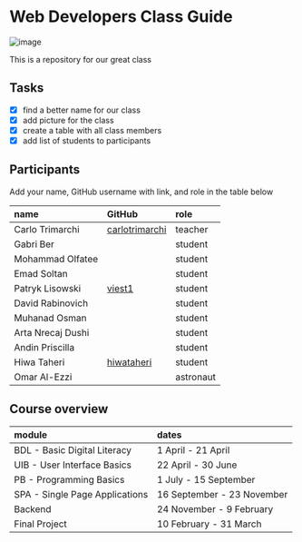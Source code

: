 # Web Developers Class Guide

![image](https://www.papercitymag.com/wp-content/uploads/2016/04/image-c86178bc.jpg)

This is a repository for our great class

## Tasks

- [X] find a better name for our class
- [X] add picture for the class
- [X] create a table with all class members
- [X] add list of students to participants

## Participants


Add your name, GitHub username with link, and role in the table below

|name|GitHub|role|
|:---|:---|:---|
|Carlo Trimarchi|[carlotrimarchi](https://github.com/carlotrimarchi)|teacher|
|Gabri Ber||student|
|Mohammad Olfatee||student|
|Emad Soltan|| student|
|Patryk Lisowski|[viest1](https://github.com/viest1/)|student|
|David Rabinovich|| student|
|Muhanad Osman|| student|
|Arta Nrecaj Dushi|| student|
|Andin Priscilla||student|
|Hiwa Taheri|[hiwataheri](https://github.com/hiwataheri)|student|
|Omar Al-Ezzi||astronaut|

## Course overview

| module|dates|
|:---|:---
|BDL - Basic Digital Literacy| 1 April - 21 April|
|UIB - User Interface Basics| 22 April - 30 June|
|PB - Programming Basics| 1 July - 15 September|
|SPA - Single Page Applications| 16 September - 23 November|
|Backend| 24 November - 9 February |
|Final Project| 10 February - 31 March |
